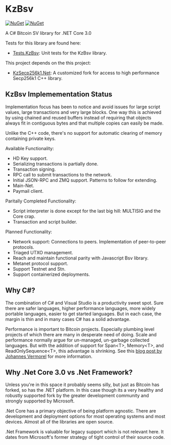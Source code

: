 KzBsv
=

[![NuGet](https://img.shields.io/nuget/v/KzBsv.svg)](https://www.nuget.org/packages/KzBsv)
[![NuGet](https://img.shields.io/telegram/v/KzBsv.svg)](https://t.me/KzBsv)

A C# Bitcoin SV library for .NET Core 3.0

Tests for this library are found here:

* [Tests.KzBsv](https://github.com/kzbsv/KzBsv/tree/master/tests/Tests.KzBsv): Unit tests for the KzBsv library.

This project depends on the this project:

* [KzSecp256k1.Net](https://github.com/kzbsv/KzBsv/tree/master/bricks/KzSecp256k1.Net): A customized fork for access to high performance Secp256k1 C++ library.


KzBsv Implemementation Status
-

Implementation focus has been to notice and avoid issues for large script values,
large transactions and very large blocks. One way this is achieved by using chained and reused buffers instead
of requiring that objects always fit in contiguous bytes and that multiple copies can easily be made.

Unlike the C++ code, there's no support for automatic clearing of memory containing private keys.

Available Functionality:

  * HD Key support.
  * Serializing transactions is partially done.
  * Transaction signing.
  * RPC call to submit transactions to the network.
  * Initial JSON-RPC and ZMQ support. Patterns to follow for extending.
  * Main-Net.
  * Paymail client.

Paritally Completed Functionality:
  * Script interpreter is done except for the last big hill: MULTISIG and the Core crap.
  * Transaction and script builder.

Planned Functionality:
  * Network support: Connections to peers. Implementation of peer-to-peer protocols.
  * Triaged UTXO management.
  * Reach and maintain functional parity with Javascript Bsv library.
  * Metanet protocol support.
  * Support Testnet and Stn.
  * Support containerized deployments.

Why C#?
-

The combination of C# and Visual Studio is a productivity sweet spot.
Sure there are safer languages, higher performance languages, more widely portable languages, 
easier to get started languages. But in each case, the margin is thin and in many cases C# has a solid advantage.

Performance is important to Bitcoin projects.
Especially plumbing level projects of which there are many in desperate need of doing.
Scale and performance normally argue for un-managed, un-garbage collected languages.
But with the addition of support for Span\<T>, Memory\<T>, and ReadOnlySequence\<T>, this advantage is shrinking.
See this [blog post by Johannes Vermorel](https://blog.vermorel.com/journal/2019/1/8/salient-bits-of-cashdb.html) for more information. 

Why .Net Core 3.0 vs .Net Framework?
-

Unless you're in this space it probably seems silly, but just as Bitcoin has forked, so has the .NET platform. In this case though its a very
healthy and robustly supported fork by the greater development community and strongly supported by Microsoft.

.Net Core has a primary objective of being platform agnostic. There are development and deployment options for most operating systems and most devices.
Almost all of the libraries are open source.

.Net Framework is valuable for legacy support which is not relevant here. It dates from Microsoft's former strategy of tight control of their source code.

